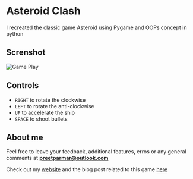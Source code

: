# Asteroid Clash

<!-- <img src="assets/screenshot/screenshot.png" width="40" height="35"/> -->

I recreated the classic game Asteroid using Pygame and OOPs concept in python

## Screnshot

![Game Play](/assets/screenshot/screenshot.png)

## Controls

- `RIGHT` to rotate the clockwise
- `LEFT` to rotate the anti-clockwise
- `UP` to accelerate the ship
- `SPACE` to shoot bullets

## About me

Feel free to leave your feedback, additional features, erros or any general comments at **preetparmar@outlook.com**

Check out my [website](https://preetparmar.com/) and the blog post related to this game [here]()
